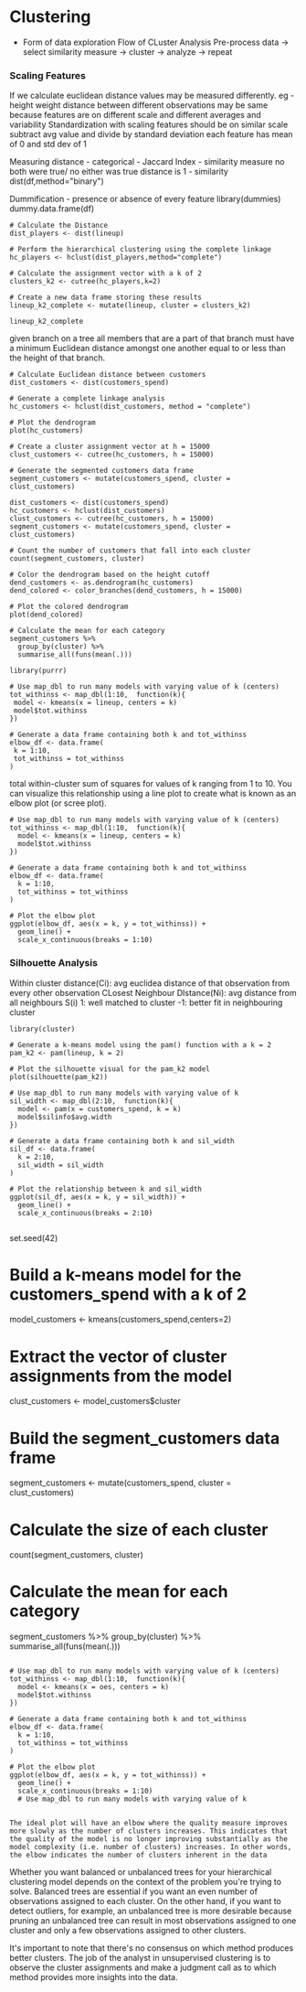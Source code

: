 # Clustering
- Form of data exploration
Flow of CLuster Analysis
Pre-process data -> select similarity measure -> cluster -> analyze -> repeat
 ### Scaling Features
 If we calculate euclidean distance values may be measured differently. eg - height weight
 distance between different observations may be same because features are on different scale
 and different averages and variability
 Standardization with scaling
 features should be on similar scale
 subtract avg value and divide by standard deviation
 each feature has mean of 0 and std dev of 1
 
 Measuring distance - categorical - Jaccard Index - similarity measure
 no both were true/ no either was true
 distance is 1 - similarity
 dist(df,method="binary")
 
 Dummification - presence or absence of every feature
 library(dummies)
 dummy.data.frame(df)
 
 ```
 # Calculate the Distance
dist_players <- dist(lineup)

# Perform the hierarchical clustering using the complete linkage
hc_players <- hclust(dist_players,method="complete")

# Calculate the assignment vector with a k of 2
clusters_k2 <- cutree(hc_players,k=2)

# Create a new data frame storing these results
lineup_k2_complete <- mutate(lineup, cluster = clusters_k2)

lineup_k2_complete
```

given branch on a tree all members that are a part of that branch must have a minimum Euclidean distance amongst one another equal to or less than the height of that branch. 

```
# Calculate Euclidean distance between customers
dist_customers <- dist(customers_spend)

# Generate a complete linkage analysis 
hc_customers <- hclust(dist_customers, method = "complete")

# Plot the dendrogram
plot(hc_customers)

# Create a cluster assignment vector at h = 15000
clust_customers <- cutree(hc_customers, h = 15000)

# Generate the segmented customers data frame
segment_customers <- mutate(customers_spend, cluster = clust_customers)
```

```
dist_customers <- dist(customers_spend)
hc_customers <- hclust(dist_customers)
clust_customers <- cutree(hc_customers, h = 15000)
segment_customers <- mutate(customers_spend, cluster = clust_customers)

# Count the number of customers that fall into each cluster
count(segment_customers, cluster)

# Color the dendrogram based on the height cutoff
dend_customers <- as.dendrogram(hc_customers)
dend_colored <- color_branches(dend_customers, h = 15000)

# Plot the colored dendrogram
plot(dend_colored)

# Calculate the mean for each category
segment_customers %>% 
  group_by(cluster) %>% 
  summarise_all(funs(mean(.)))
  ```
  
 ```
 library(purrr)

# Use map_dbl to run many models with varying value of k (centers)
tot_withinss <- map_dbl(1:10,  function(k){
  model <- kmeans(x = lineup, centers = k)
  model$tot.withinss
})

# Generate a data frame containing both k and tot_withinss
elbow_df <- data.frame(
  k = 1:10,
  tot_withinss = tot_withinss
)
```

total within-cluster sum of squares for values of k ranging from 1 to 10. You can visualize this relationship using a line plot to create what is known as an elbow plot (or scree plot).

```
# Use map_dbl to run many models with varying value of k (centers)
tot_withinss <- map_dbl(1:10,  function(k){
  model <- kmeans(x = lineup, centers = k)
  model$tot.withinss
})

# Generate a data frame containing both k and tot_withinss
elbow_df <- data.frame(
  k = 1:10,
  tot_withinss = tot_withinss
)

# Plot the elbow plot
ggplot(elbow_df, aes(x = k, y = tot_withinss)) +
  geom_line() +
  scale_x_continuous(breaks = 1:10)
  ```
  
### Silhouette Analysis
Within cluster distance(Ci): avg euclidea distance of that observation from every other observation
CLosest Neighbour DIstance(Ni): avg distance from all neighbours
S(i) 1: well matched to cluster
-1: better fit in neighbouring cluster

```
library(cluster)

# Generate a k-means model using the pam() function with a k = 2
pam_k2 <- pam(lineup, k = 2)

# Plot the silhouette visual for the pam_k2 model
plot(silhouette(pam_k2))

# Use map_dbl to run many models with varying value of k
sil_width <- map_dbl(2:10,  function(k){
  model <- pam(x = customers_spend, k = k)
  model$silinfo$avg.width
})

# Generate a data frame containing both k and sil_width
sil_df <- data.frame(
  k = 2:10,
  sil_width = sil_width
)

# Plot the relationship between k and sil_width
ggplot(sil_df, aes(x = k, y = sil_width)) +
  geom_line() +
  scale_x_continuous(breaks = 2:10)
  
 ```
 set.seed(42)

# Build a k-means model for the customers_spend with a k of 2
model_customers <- kmeans(customers_spend,centers=2)

# Extract the vector of cluster assignments from the model
clust_customers <- model_customers$cluster

# Build the segment_customers data frame
segment_customers <- mutate(customers_spend, cluster = clust_customers)

# Calculate the size of each cluster
count(segment_customers, cluster)

# Calculate the mean for each category
segment_customers %>% 
  group_by(cluster) %>% 
  summarise_all(funs(mean(.)))
  ```
```
```
# Use map_dbl to run many models with varying value of k (centers)
tot_withinss <- map_dbl(1:10,  function(k){
  model <- kmeans(x = oes, centers = k)
  model$tot.withinss
})

# Generate a data frame containing both k and tot_withinss
elbow_df <- data.frame(
  k = 1:10,
  tot_withinss = tot_withinss
)

# Plot the elbow plot
ggplot(elbow_df, aes(x = k, y = tot_withinss)) +
  geom_line() +
  scale_x_continuous(breaks = 1:10)
  # Use map_dbl to run many models with varying value of k


The ideal plot will have an elbow where the quality measure improves more slowly as the number of clusters increases. This indicates that the quality of the model is no longer improving substantially as the model complexity (i.e. number of clusters) increases. In other words, the elbow indicates the number of clusters inherent in the data
  ```
  
  Whether you want balanced or unbalanced trees for your hierarchical clustering model depends on the context of the problem you're trying to solve. Balanced trees are essential if you want an even number of observations assigned to each cluster. On the other hand, if you want to detect outliers, for example, an unbalanced tree is more desirable because pruning an unbalanced tree can result in most observations assigned to one cluster and only a few observations assigned to other clusters.
  
   It's important to note that there's no consensus on which method produces better clusters. The job of the analyst in unsupervised clustering is to observe the cluster assignments and make a judgment call as to which method provides more insights into the data. 
   